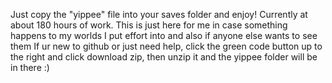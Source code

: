 Just copy the "yippee" file into your saves folder and enjoy! Currently at about 180 hours of work.
This is just here for me in case something happens to my worlds I put effort into and also if anyone else wants to see them 
If ur new to github or just need help, click the green code button up to the right and click download zip, then unzip it and the yippee folder will be in there :)
